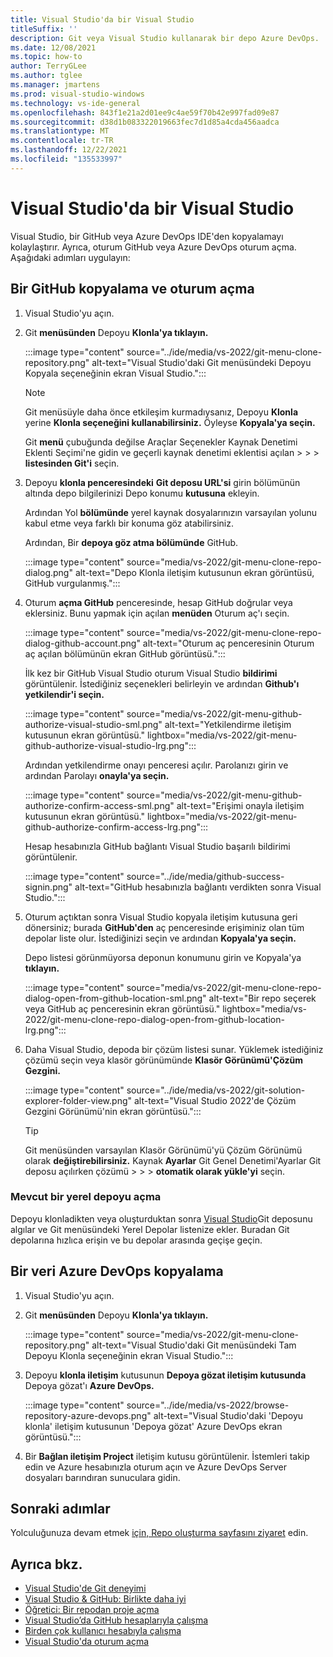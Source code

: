 ```yaml
---
title: Visual Studio'da bir Visual Studio
titleSuffix: ''
description: Git veya Visual Studio kullanarak bir depo Azure DevOps.
ms.date: 12/08/2021
ms.topic: how-to
author: TerryGLee
ms.author: tglee
ms.manager: jmartens
ms.prod: visual-studio-windows
ms.technology: vs-ide-general
ms.openlocfilehash: 843f1e21a2d01ee9c4ae59f70b42e997fad09e87
ms.sourcegitcommit: d38d1b083322019663fec7d1d85a4cda456aadca
ms.translationtype: MT
ms.contentlocale: tr-TR
ms.lasthandoff: 12/22/2021
ms.locfileid: "135533997"
---
```

# <a name="clone-a-repo-in-visual-studio"></a>Visual Studio'da bir Visual Studio

Visual Studio, bir GitHub veya Azure DevOps IDE'den kopyalamayı kolaylaştırır. Ayrıca, oturum GitHub veya Azure DevOps oturum açma. Aşağıdaki adımları uygulayın:

## <a name="clone-a-github-repo-and-sign-in"></a>Bir GitHub kopyalama ve oturum açma

1. Visual Studio'yu açın.

1. Git **menüsünden** Depoyu **Klonla'ya tıklayın.**

    :::image type="content" source="../ide/media/vs-2022/git-menu-clone-repository.png" alt-text="Visual Studio'daki Git menüsündeki Depoyu Kopyala seçeneğinin ekran Visual Studio.":::

    > [!NOTE]
    > Git menüsüyle daha önce  etkileşim kurmadıysanız, Depoyu **Klonla** yerine **Klonla seçeneğini kullanabilirsiniz.** Öyleyse **Kopyala'ya seçin.**
    >
    > Git **menü** çubuğunda değilse Araçlar Seçenekler Kaynak Denetimi Eklenti Seçimi'ne gidin ve geçerli kaynak denetimi eklentisi açılan  >    >    >   **listesinden Git'i** seçin. 

1. Depoyu **klonla penceresindeki** **Git deposu URL'si** girin bölümünün altında depo bilgilerinizi Depo konumu **kutusuna** ekleyin.

    Ardından Yol **bölümünde** yerel kaynak dosyalarınızın varsayılan yolunu kabul etme veya farklı bir konuma göz atabilirsiniz.

    Ardından, Bir **depoya göz atma bölümünde** GitHub. 

    :::image type="content" source="media/vs-2022/git-menu-clone-repo-dialog.png" alt-text="Depo Klonla iletişim kutusunun ekran görüntüsü, GitHub vurgulanmış.":::

1. Oturum **açma GitHub** penceresinde, hesap GitHub doğrular veya eklersiniz. Bunu yapmak için açılan **menüden** Oturum aç'ı seçin.

    :::image type="content" source="media/vs-2022/git-menu-clone-repo-dialog-github-account.png" alt-text="Oturum aç penceresinin Oturum aç açılan bölümünün ekran GitHub görüntüsü.":::

    İlk kez bir GitHub Visual Studio oturum Visual Studio **bildirimi** görüntülenir. İstediğiniz seçenekleri belirleyin ve ardından **Github'ı yetkilendir'i seçin.**

    :::image type="content" source="media/vs-2022/git-menu-github-authorize-visual-studio-sml.png" alt-text="Yetkilendirme iletişim kutusunun ekran görüntüsü." lightbox="media/vs-2022/git-menu-github-authorize-visual-studio-lrg.png":::

    Ardından yetkilendirme onayı penceresi açılır. Parolanızı girin ve ardından Parolayı **onayla'ya seçin.**

    :::image type="content" source="media/vs-2022/git-menu-github-authorize-confirm-access-sml.png" alt-text="Erişimi onayla iletişim kutusunun ekran görüntüsü." lightbox="media/vs-2022/git-menu-github-authorize-confirm-access-lrg.png":::

    Hesap hesabınızla GitHub bağlantı Visual Studio başarılı bildirimi görüntülenir.

    :::image type="content" source="../ide/media/github-success-signin.png" alt-text="GitHub hesabınızla bağlantı verdikten sonra Visual Studio.":::

1. Oturum açtıktan sonra Visual Studio kopyala  iletişim kutusuna geri dönersiniz; burada **GitHub'den** aç penceresinde erişiminiz olan tüm depolar liste olur. İstediğinizi seçin ve ardından **Kopyala'ya seçin.**

    Depo listesi görünmüyorsa deponun konumunu girin ve Kopyala'ya **tıklayın.**

    :::image type="content" source="media/vs-2022/git-menu-clone-repo-dialog-open-from-github-location-sml.png" alt-text="Bir repo seçerek veya GitHub aç penceresinin ekran görüntüsü." lightbox="media/vs-2022/git-menu-clone-repo-dialog-open-from-github-location-lrg.png":::

1. Daha Visual Studio, depoda bir çözüm listesi sunar. Yüklemek istediğiniz çözümü seçin veya klasör görünümünde [](../ide/use-solution-explorer.md?view=vs-2022&preserve-view=true) **Klasör Görünümü'Çözüm Gezgini.**

    :::image type="content" source="../ide/media/vs-2022/git-solution-explorer-folder-view.png" alt-text="Visual Studio 2022'de Çözüm Gezgini Görünümü'nin ekran görüntüsü.":::

    > [!TIP]
    > Git menüsünden varsayılan Klasör Görünümü'yü Çözüm Görünümü olarak **değiştirebilirsiniz.** Kaynak **Ayarlar** Git Genel Denetimi'Ayarlar Git deposu açılırken çözümü  >    >    >  **otomatik olarak yükle'yi** seçin.

### <a name="open-an-existing-local-repository"></a>Mevcut bir yerel depoyu açma

Depoyu klonladikten veya oluşturduktan sonra [Visual Studio](git-create-repository.md)Git deposunu algılar ve Git menüsündeki  Yerel Depolar listenize ekler. Buradan Git depolarına hızlıca erişin ve bu depolar arasında geçişe geçin.

## <a name="browse-to-and-then-clone-an-azure-devops-repo"></a>Bir veri Azure DevOps kopyalama

1. Visual Studio'yu açın.

1. Git **menüsünden** Depoyu **Klonla'ya tıklayın.**

    :::image type="content" source="media/vs-2022/git-menu-clone-repository.png" alt-text="Visual Studio'daki Git menüsündeki Tam Depoyu Klonla seçeneğinin ekran Visual Studio.":::

1. Depoyu **klonla iletişim** kutusunun **Depoya gözat iletişim kutusunda** Depoya gözat'ı **Azure DevOps.**

    :::image type="content" source="../ide/media/vs-2022/browse-repository-azure-devops.png" alt-text="Visual Studio'daki 'Depoyu klonla' iletişim kutusunun 'Depoya gözat' Azure DevOps ekran görüntüsü.":::

1. Bir **Bağlan iletişim Project** iletişim kutusu görüntülenir. İstemleri takip edin ve Azure hesabınızla oturum açın ve Azure DevOps Server dosyaları barındıran sunuculara gidin.

## <a name="next-steps"></a>Sonraki adımlar

Yolculuğunuza devam etmek [için, Repo oluşturma sayfasını ziyaret](git-create-repository.md) edin.

## <a name="see-also"></a>Ayrıca bkz.

- [Visual Studio'de Git deneyimi](git-with-visual-studio.md)
- [Visual Studio & GitHub: Birlikte daha iyi](https://visualstudio.microsoft.com/vs/github/)
- [Öğretici: Bir repodan proje açma](../get-started/tutorial-open-project-from-repo.md)
- [Visual Studio’da GitHub hesaplarıyla çalışma](../ide/work-with-github-accounts.md)
- [Birden çok kullanıcı hesabıyla çalışma](../ide/work-with-multiple-user-accounts.md)
- [Visual Studio'da oturum açma](../ide/signing-in-to-visual-studio.md)